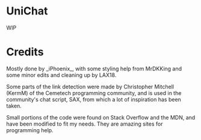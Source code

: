 # UniChat
WIP

# Credits

Mostly done by \_iPhoenix\_, with some styling help from MrDKKing and some minor edits and cleaning up by LAX18.

Some parts of the link detection were made by Christopher Mitchell (KermM) of the Cemetech programming community, and is used in the community's chat script, SAX, from which a lot of inspiration has been taken. 

Small portions of the code were found on Stack Overflow and the MDN, and have been modified to fit my needs. They are amazing sites for programming help.
